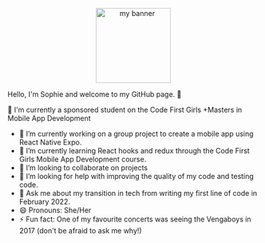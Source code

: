 <p align='center'> 
<img src="https://user-images.githubusercontent.com/107502956/190382574-ca6c762d-14df-44cf-a832-f2cbda18b228.png" alt='my banner' width=150px height=150px>
</p>

Hello, I'm Sophie and welcome to my GitHub page. 👋

🌟 I'm currently a sponsored student on the Code First Girls +Masters in Mobile App Development

- 🔭 I’m currently working on a group project to create a mobile app using React Native Expo.
- 🌱 I’m currently learning React hooks and redux through the Code First Girls Mobile App Development course.
- 👯 I’m looking to collaborate on projects
- 🤔 I’m looking for help with improving the quality of my code and testing code.
- 💬 Ask me about my transition in tech from writing my first line of code in February 2022.
- 😄 Pronouns: She/Her
- ⚡ Fun fact: One of my favourite concerts was seeing the Vengaboys in 2017 (don't be afraid to ask me why!)

<!-- Connect with me:
<a href="www.linkedin.com/in/sophierkneeshaw"><img align=”left” src="https://img.shields.io/badge/LinkedIn-0077B5?style=for-the-badge&logo=linkedin&logoColor=white" alt=”icon | LinkedIn” width=”21px”/></a> -->

<!-- Technical Skills:

<a href= "https://img.shields.io/badge/CSS3-1572B6?style=for-the-badge&logo=css3&logoColor=white">
<a href= "https://img.shields.io/badge/Flask-000000?style=for-the-badge&logo=flask&logoColor=white">
<a href= "https://img.shields.io/badge/GIT-E44C30?style=for-the-badge&logo=git&logoColor=white">
<a href= "https://img.shields.io/badge/HTML5-E34F26?style=for-the-badge&logo=html5&logoColor=white">
<a href = "https://img.shields.io/badge/JavaScript-F7DF1E?style=for-the-badge&logo=javascript&logoColor=black">
<a href= "https://img.shields.io/badge/MySQL-005C84?style=for-the-badge&logo=mysql&logoColor=white">
<a href = "https://img.shields.io/badge/Python-3776AB?style=for-the-badge&logo=python&logoColor=white">
<a href = "https://img.shields.io/badge/React-20232A?style=for-the-badge&logo=react&logoColor=61DAFB">
<a href = "https://img.shields.io/badge/React_Native-20232A?style=for-the-badge&logo=react&logoColor=61DAFB">
<a href= "https://img.shields.io/badge/Redux-593D88?style=for-the-badge&logo=redux&logoColor=white">

IDE:

<a href= "https://img.shields.io/badge/PyCharm-000000.svg?&style=for-the-badge&logo=PyCharm&logoColor=white">
<a href= "https://img.shields.io/badge/sublime_text-%23575757.svg?&style=for-the-badge&logo=sublime-text&logoColor=important">
<a href= "https://img.shields.io/badge/Visual_Studio_Code-0078D4?style=for-the-badge&logo=visual%20studio%20code&logoColor=white">

Education:

<a href="https://img.shields.io/badge/Codecademy-FFF0E5?style=for-the-badge&logo=codecademy&logoColor=303347">
<a href="https://img.shields.io/badge/freecodecamp-27273D?style=for-the-badge&logo=freecodecamp&logoColor=white">
<a href= "https://img.shields.io/badge/scrimba-2B283A?style=for-the-badge&logo=scrimba&logoColor=white">
<a href="https://img.shields.io/badge/Udemy-EC5252?style=for-the-badge&logo=Udemy&logoColor=white">

Design:

<a href= "https://img.shields.io/badge/Canva-%2300C4CC.svg?&style=for-the-badge&logo=Canva&logoColor=white">
<a href= "https://img.shields.io/badge/Figma-F24E1E?style=for-the-badge&logo=figma&logoColor=white"> -->

<!-- Project Links: -->
